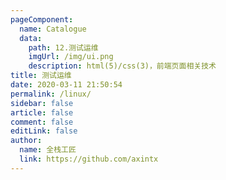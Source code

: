 ```yaml
---
pageComponent: 
  name: Catalogue
  data: 
    path: 12.测试运维
    imgUrl: /img/ui.png
    description: html(5)/css(3)，前端页面相关技术
title: 测试运维
date: 2020-03-11 21:50:54
permalink: /linux/
sidebar: false
article: false
comment: false
editLink: false
author: 
  name: 全栈工匠
  link: https://github.com/axintx
---
```

